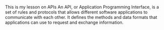 This is my lesson on APIs
An API, or Application Programming Interface, is a set of rules and protocols that allows different software applications to communicate with each other. It defines the methods and data formats that applications can use to request and exchange information.